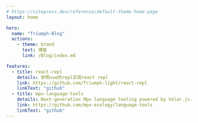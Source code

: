 ```yaml
---
# https://vitepress.dev/reference/default-theme-home-page
layout: home

hero:
  name: "Triumph-Blog"
  actions:
    - theme: brand
      text: 博客
      link: /Blog/index.md

features:
  - title: react-repl
    details: 参照vue的repl实现react repl
    link: https://github.com/Triumph-light/react-repl
    linkText: "github"
  - title: mpx-language-tools
    details: Next-generation Mpx language tooling powered by Volar.js.
    link: https://github.com/mpx-ecology/language-tools
    linkText: "github"
---
```

